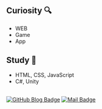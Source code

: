 ## Curiosity 🔍
- WEB
- Game
- App
## Study 📝
- HTML, CSS, JavaScript
- C#, Unity<br><br>
  
[![GitHub Blog Badge](http://img.shields.io/badge/-GitHub%20blog-black?style=flat-square&logo=github&link=https://hyesunjeong.github.io/)](https://hyesunjeong.github.io/)
[![Mail Badge](http://img.shields.io/badge/-Mail-brightgreen?style=flat-square&logo=#FF5722&link=mailto:zaqxswcde88@naver.com)](mailto:zaqxswcde88@naver.com)
